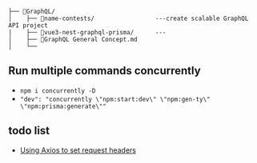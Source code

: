 ```
├── 📂GraphQL/
│    ├── 📂name-contests/                 ---create scalable GraphQL API project
|    ├── 📂vue3-nest-graphql-prisma/      ---
│    ├── 📄GraphQL General Concept.md
│    └── 
```

## Run multiple commands concurrently

- `npm i concurrently -D`
- `"dev": "concurrently \"npm:start:dev\" \"npm:gen-ty\" \"npm:prisma:generate\""`

## todo list

- [Using Axios to set request headers](https://blog.logrocket.com/using-axios-set-request-headers/)
